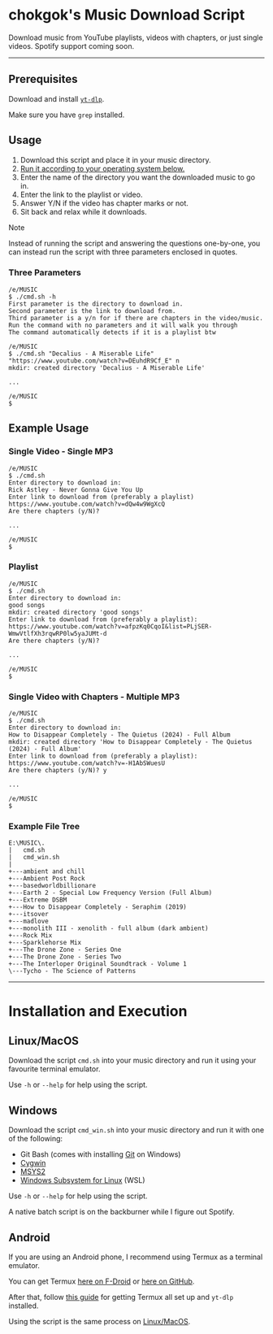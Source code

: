 # chokgok's Music Download Script

Download music from YouTube playlists, videos with chapters, or just single videos. Spotify support coming soon.

---

## Prerequisites

Download and install [`yt-dlp`](https://github.com/yt-dlp/yt-dlp).

Make sure you have `grep` installed.

## Usage

1. Download this script and place it in your music directory.
2. [Run it according to your operating system below.](#installation-and-execution)
3. Enter the name of the directory you want the downloaded music to go in.
4. Enter the link to the playlist or video.
5. Answer Y/N if the video has chapter marks or not.
6. Sit back and relax while it downloads.

> [!NOTE]
> Instead of running the script and answering the questions one-by-one,
> you can instead run the script with three parameters enclosed in quotes.

### Three Parameters

```
/e/MUSIC
$ ./cmd.sh -h
First parameter is the directory to download in.
Second parameter is the link to download from.
Third parameter is a y/n for if there are chapters in the video/music.
Run the command with no parameters and it will walk you through
The command automatically detects if it is a playlist btw

/e/MUSIC
$ ./cmd.sh "Decalius - A Miserable Life" "https://www.youtube.com/watch?v=DEuhdR9Cf_E" n
mkdir: created directory 'Decalius - A Miserable Life'

...

/e/MUSIC
$ 
```

## Example Usage

### Single Video - Single MP3

```
/e/MUSIC
$ ./cmd.sh
Enter directory to download in:
Rick Astley - Never Gonna Give You Up
Enter link to download from (preferably a playlist)
https://www.youtube.com/watch?v=dQw4w9WgXcQ
Are there chapters (y/N)?

...

/e/MUSIC
$ 
```

### Playlist

```
/e/MUSIC
$ ./cmd.sh
Enter directory to download in:
good songs
mkdir: created directory 'good songs'
Enter link to download from (preferably a playlist):
https://www.youtube.com/watch?v=afpzKq0CqoI&list=PLjSER-WmwVtlfXh3rqwRP0lw5yaJUMt-d
Are there chapters (y/N)?

...

/e/MUSIC
$
```

### Single Video with Chapters - Multiple MP3

```
/e/MUSIC
$ ./cmd.sh
Enter directory to download in:
How to Disappear Completely - The Quietus (2024) - Full Album
mkdir: created directory 'How to Disappear Completely - The Quietus (2024) - Full Album'
Enter link to download from (preferably a playlist):
https://www.youtube.com/watch?v=-H1AbSWuesU
Are there chapters (y/N)? y

...

/e/MUSIC
$ 
```

### Example File Tree

```
E:\MUSIC\.
|   cmd.sh
|   cmd_win.sh
|
+---ambient and chill
+---Ambient Post Rock
+---basedworldbillionare
+---Earth 2 - Special Low Frequency Version (Full Album)
+---Extreme DSBM
+---How to Disappear Completely - Seraphim (2019)
+---itsover
+---madlove
+---monolith III - xenolith - full album (dark ambient)
+---Rock Mix
+---Sparklehorse Mix
+---The Drone Zone - Series One
+---The Drone Zone - Series Two
+---The Interloper Original Soundtrack - Volume 1
\---Tycho - The Science of Patterns
```

---

# Installation and Execution

## Linux/MacOS

Download the script `cmd.sh` into your music directory and run it using your favourite terminal emulator.

Use `-h` or `--help` for help using the script.

## Windows

Download the script `cmd_win.sh` into your music directory and run it with one of the following:

- Git Bash (comes with installing [Git](https://git-scm.com/downloads) on Windows)
- [Cygwin](https://www.cygwin.com/)
- [MSYS2](https://www.msys2.org/)
- [Windows Subsystem for Linux](https://learn.microsoft.com/en-us/windows/wsl/install) (WSL)

Use `-h` or `--help` for help using the script.

A native batch script is on the backburner while I figure out Spotify.

## Android

If you are using an Android phone, I recommend using Termux as a terminal emulator.

You can get Termux [here on F-Droid](https://f-droid.org/en/packages/com.termux/) or [here on GitHub](https://github.com/termux/termux-app/releases/tag/v0.118.1).

After that, follow [this guide](https://gist.github.com/cyrillkuettel/d63785cf5f4c00106ae215188c377515) for getting Termux all set up and `yt-dlp` installed.

Using the script is the same process on [Linux/MacOS](#linuxmacos).
